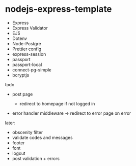 # nodejs-express-template

-   Express
-   Express Validator
-   EJS
-   Dotenv
-   Node-Postgre
-   Prettier config
-   express-session
-   passport
-   passport-local
-   connect-pg-simple
-   bcryptjs

todo
- post page
    - redirect to homepage if not logged in


- error handler middleware -> redirect to error page on error

later:
- obscenity filter
- validate codes and messages
- footer
- font
- logout
- post validation + errors
